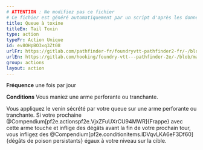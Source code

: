 ```yaml
---
# ATTENTION : Ne modifiez pas ce fichier
# Ce fichier est généré automatiquement par un script d'après les données du module Foundry VTT officiel et de sa traduction
title: Queue à toxine
titleEn: Tail Toxin
type: action
typeFr: Action Unique
id: ev8OHpBO3xq3Zt08
urlFr: https://gitlab.com/pathfinder-fr/foundryvtt-pathfinder2-fr/-/blob/master/data/actions/ev8OHpBO3xq3Zt08.htm
urlEn: https://gitlab.com/hooking/foundry-vtt---pathfinder-2e/-/blob/master/packs/data/actions.db/tail-toxin.json
group: actions
layout: action
---
```

**Fréquence** une fois par jour

**Conditions** Vous maniez une arme perforante ou tranchante.

Vous appliquez le venin sécrété par votre queue sur une arme perforante ou tranchante. Si votre prochaine @Compendium[pf2e.actionspf2e.VjxZFuUXrCU94MWR]{Frappe} avec cette arme touche et inflige des dégâts avant la fin de votre prochain tour, vous infligez des @Compendium[pf2e.conditionitems.lDVqvLKA6eF3Df60]{dégâts de poison persistants} égaux à votre niveau sur la cible.


